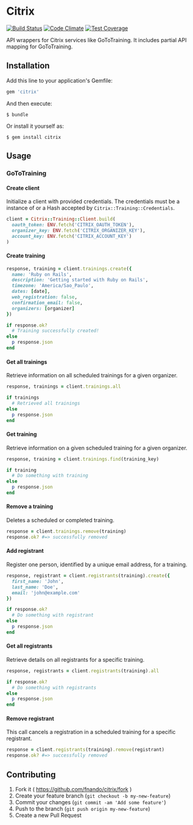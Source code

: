 # Citrix

[![Build Status](https://travis-ci.org/fnando/citrix.svg)](https://travis-ci.org/fnando/citrix)
[![Code Climate](https://codeclimate.com/github/fnando/citrix/badges/gpa.svg)](https://codeclimate.com/github/fnando/citrix)
[![Test Coverage](https://codeclimate.com/github/fnando/citrix/badges/coverage.svg)](https://codeclimate.com/github/fnando/citrix)

API wrappers for Citrix services like GoToTraining. It includes partial API mapping for GoToTraining.

## Installation

Add this line to your application's Gemfile:

```ruby
gem 'citrix'
```

And then execute:

    $ bundle

Or install it yourself as:

    $ gem install citrix

## Usage

### GoToTraining

#### Create client

Initialize a client with provided credentials.
The credentials must be a instance of or
a Hash accepted by `Citrix::Training::Credentials`.

```ruby
client = Citrix::Training::Client.build(
  oauth_token: ENV.fetch('CITRIX_OAUTH_TOKEN'),
  organizer_key: ENV.fetch('CITRIX_ORGANIZER_KEY'),
  account_key: ENV.fetch('CITRIX_ACCOUNT_KEY')
)
```

#### Create training

```ruby
response, training = client.trainings.create({
  name: 'Ruby on Rails',
  description: 'Getting started with Ruby on Rails',
  timezone: 'America/Sao_Paulo',
  dates: [date],
  web_registration: false,
  confirmation_email: false,
  organizers: [organizer]
})

if response.ok?
  # Training successfully created!
else
  p response.json
end
```

#### Get all trainings

Retrieve information on all scheduled trainings for a given organizer.

```ruby
response, trainings = client.trainings.all

if trainings
  # Retrieved all trainings
else
  p response.json
end
```

#### Get training

Retrieve information on a given scheduled training for a given organizer.

```ruby
response, training = client.trainings.find(training_key)

if training
  # Do something with training
else
  p response.json
end
```

#### Remove a training

Deletes a scheduled or completed training.

```ruby
response = client.trainings.remove(training)
response.ok? #=> successfully removed
```

#### Add registrant

Register one person, identified by a unique email address, for a training.

```ruby
response, registrant = client.registrants(training).create({
  first_name: 'John',
  last_name: 'Doe',
  email: 'john@example.com'
})

if response.ok?
  # Do something with registrant
else
  p response.json
end
```

#### Get all registrants

Retrieve details on all registrants for a specific training.

```ruby
response, registrants = client.registrants(training).all

if response.ok?
  # Do something with registrants
else
  p response.json
end
```

#### Remove registrant

This call cancels a registration in a scheduled training for a
specific registrant.

```ruby
response = client.registrants(training).remove(registrant)
response.ok? #=> successfully removed
```

## Contributing

1. Fork it ( https://github.com/fnando/citrix/fork )
2. Create your feature branch (`git checkout -b my-new-feature`)
3. Commit your changes (`git commit -am 'Add some feature'`)
4. Push to the branch (`git push origin my-new-feature`)
5. Create a new Pull Request

